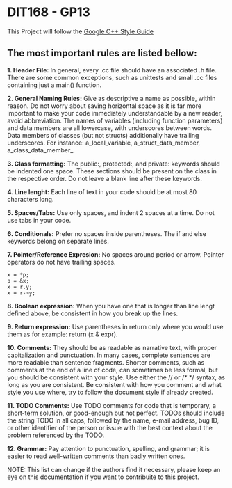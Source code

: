 # DIT168 - GP13

This Project will follow the [Google C++ Style Guide](https://google.github.io/styleguide/cppguide.html)

## The most important rules are listed bellow:

**1. Header File:** In general, every .cc file should have an associated .h file. There are some common exceptions, such as unittests and small .cc files containing just a main() function.

**2. General Naming Rules:** Give as descriptive a name as possible, within reason. Do not worry about saving horizontal space as it is far more important to make your code immediately understandable by a new reader, avoid abbreviation. The names of variables (including function parameters) and data members are all lowercase, with underscores between words. Data members of classes (but not structs) additionally have trailing underscores. For instance: a_local_variable, a_struct_data_member, a_class_data_member_.

**3. Class formatting:** The public:, protected:, and private: keywords should be indented one space. These sections should be present on the class in the respective order. Do not leave a blank line after these keywords.

**4. Line lenght:** Each line of text in your code should be at most 80 characters long.

**5. Spaces/Tabs:** Use only spaces, and indent 2 spaces at a time. Do not use tabs in your code.

**6. Conditionals:** Prefer no spaces inside parentheses. The if and else keywords belong on separate lines.

**7. Pointer/Reference Expresion:** No spaces around period or arrow. Pointer operators do not have trailing spaces.
```
x = *p; 
p = &x; 
x = r.y; 
x = r->y;
```

**8. Boolean expression:** When you have one that is longer than line lengt defined above, be consistent in how you break up the lines.

**9. Return expression:** Use parentheses in return only where you would use them as for example: return (x & expr).

**10. Comments:** They should be as readable as narrative text, with proper capitalization and punctuation. In many cases, complete sentences are more readable than sentence fragments. Shorter comments, such as comments at the end of a line of code, can sometimes be less formal, but you should be consistent with your style. Use either the // or /* */ syntax, as long as you are consistent. Be consistent with how you comment and what style you use where, try to follow the document style if already created.

**11. TODO Comments:** Use TODO comments for code that is temporary, a short-term solution, or good-enough but not perfect. TODOs should include the string TODO in all caps, followed by the name, e-mail address, bug ID, or other identifier of the person or issue with the best context about the problem referenced by the TODO. 

**12. Grammar:** Pay attention to punctuation, spelling, and grammar; it is easier to read well-written comments than badly written ones.

NOTE: This list can change if the authors find it necessary, please keep an eye on this documentation if you want to contribuite to this project.
